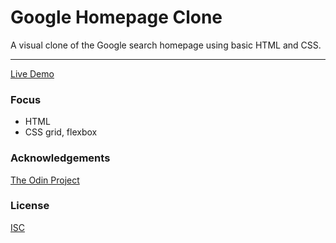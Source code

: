 # Google Homepage Clone
A visual clone of the Google search homepage using basic HTML and CSS. 

<hr/>

[Live Demo](https://jonro2955.github.io/odin_foundations_2_google_homepage/)

### Focus  
- HTML
- CSS grid, flexbox
 
### Acknowledgements

[The Odin Project](https://www.theodinproject.com/)

### License

[ISC](https://opensource.org/licenses/ISC)